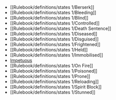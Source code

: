 - [[Rulebook/definitions/states 1/Berserk]]
- [[Rulebook/definitions/states 1/Bleeding]]
- [[Rulebook/definitions/states 1/Blind]]
- [[Rulebook/definitions/states 1/Controlled]]
- [[Rulebook/definitions/states 1/Death Sentence]]
- [[Rulebook/definitions/states 1/Diseased]]
- [[Rulebook/definitions/states 1/Disguised]]
- [[Rulebook/definitions/states 1/Frightened]]
- [[Rulebook/definitions/states 1/Held]]
- [[Rulebook/definitions/states 1/Immobilised]]
- [Impetuous](Rulebook/definitions/states%201/Impetuous.md)
- [[Rulebook/definitions/states 1/On Fire]]
- [[Rulebook/definitions/states 1/Poisoned]]
- [[Rulebook/definitions/states 1/Prone]]
- [[Rulebook/definitions/states 1/Reloading]]
- [[Rulebook/definitions/states 1/Spirit Block]]
- [[Rulebook/definitions/states 1/Stunned]]